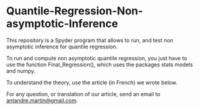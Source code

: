 # Quantile-Regression-Non-asymptotic-Inference
This repository is a Spyder program that allows to run, and test non asymptotic inference for quantile regression. 


To run and compute non asymptotic quantile regression, you just have to use the function Final_Regression(), which uses the packages stats models and numpy.

To understand the theory, use the article (in French) we wrote below.

For any question, or translation of our article, send an email to antandre.martin@gmail.com.


 
